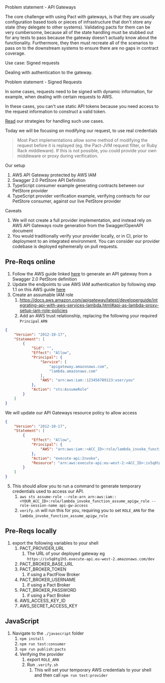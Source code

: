 Problem statement - API Gateways

The core challenge with using Pact with gateways, is that they are usually configuration based tools or pieces of infrastructure that don't store any state (they delegate to other systems). Validating pacts for them can be very cumbersome, because all of the state handling must be stubbed out for any tests to pass because the gateway doesn't actually know about the functionality. Furthermore, they then must recreate all of the scenarios to pass on to the downstream systems to ensure there are no gaps in contract coverage.

Use case: Signed requests

Dealing with authentication to the gateway.

Problem statement - Signed Requests

In some cases, requests need to be signed with dynamic information, for example, when dealing with certain requests to AWS.

In these cases, you can't use static API tokens because you need access to the request information to construct a valid token.

[Read](https://docs.pact.io/provider/handling_auth) our strategies for handling such use cases.

Today we will be focusing on modifying our request, to use real credentials

> Most Pact implementations allow some method of modifying the request before it is replayed (eg. the Pact-JVM request filter, or Ruby Rack middleware). If this is not possible, you could provide your own middleware or proxy during verification.

Our setup

1. AWS API Gateway protected by AWS IAM
2. Swagger 2.0 PetStore API Definition
3. TypeScript consumer example generating contracts between our PetStore provider
4. TypeScript provider verification example, verifying contracts for our PetStore consumer, against our live PetStore provider

Caveats

1. We will not create a full provider implementation, and instead rely on AWS API Gateways route generation from the Swagger/OpenAPI document
2. You would traditionally verify your provider locally, or in CI, prior to deployment to an integrated environment. You can consider our provider codebase is deployed ephemerally on pull requests.

## Pre-Reqs online

1. Follow the AWS guide linked [here](https://docs.aws.amazon.com/apigateway/latest/developerguide/api-gateway-create-api-from-example.html) to generate an API gateway from a Swagger 2.0 PetStore definition
2. Update the endpoints to use AWS IAM authentication by following step 1.1 on this AWS guide [here](https://catalog.us-east-1.prod.workshops.aws/workshops/dc413216-deab-4371-9e4a-879a4f14233d/en-US/4-improve-existing-architecture/task1-apigwauth#1.1-enable-api-gateway-authorization-with-aws-iam)
3. Create an assumable IAM role
   1. https://docs.aws.amazon.com/apigateway/latest/developerguide/integrating-api-with-aws-services-lambda.html#api-as-lambda-proxy-setup-iam-role-policies
   2. Add an AWS trust relationship, replacing the following your required `Principal` `ARN`

```json
{
    "Version": "2012-10-17",
    "Statement": [
        {
            "Sid": "",
            "Effect": "Allow",
            "Principal": {
                "Service": [
                    "apigateway.amazonaws.com",
                    "lambda.amazonaws.com"
                ],
                "AWS": "arn:aws:iam::123456789123:user/you"
            },
            "Action": "sts:AssumeRole"
        }
    ]
}
```

We will update our API Gateways resource policy to allow access

```json
{
    "Version": "2012-10-17",
    "Statement": [
        {
            "Effect": "Allow",
            "Principal": {
                "AWS": "arn:aws:iam::<ACC_ID>:role/lambda_invoke_function_assume_apigw_role"
            },
            "Action": "execute-api:Invoke",
            "Resource": "arn:aws:execute-api:eu-west-2:<ACC_ID>:iv5q8tg1h5/*/*/*"
        }
    ]
}
```

5. This should allow you to run a command to generate temporary credentials used to access our API. 
   1. `aws sts assume-role --role-arn arn:aws:iam::<YOUR_ACC_ID>:role/lambda_invoke_function_assume_apigw_role --role-session-name api-gw-access`
   2. `verify.sh` will run this for you, requiring you to set `ROLE_ARN` for the `lambda_invoke_function_assume_apigw_role`


## Pre-Reqs locally

1. export the following variables to your shell
   1. PACT_PROVIDER_URL
      1. The URL of your deployed gateway eg `https://iv5q8tg1h5.execute-api.eu-west-2.amazonaws.com/dev`
   2. PACT_BROKER_BASE_URL
   3. PACT_BROKER_TOKEN
      1. if using a PactFlow Broker
   4. PACT_BROKER_USERNAME
      1. if using a Pact Broker
   5. PACT_BROKER_PASSWORD
      1. if using a Pact Broker
   6. AWS_ACCESS_KEY_ID
   7. AWS_SECRET_ACCESS_KEY

## JavaScript

1. Navigate to the `./javascript` folder
   1. `npm install`
   2. `npm run test:consumer`
   3. `npm run publish:pacts`
   4. Verifying the provider
      1. export `ROLE_ARN`
      2. Run `.verify.sh`
         1. This will set your temporary AWS credentials to your shell and then call `npm run test:provider`